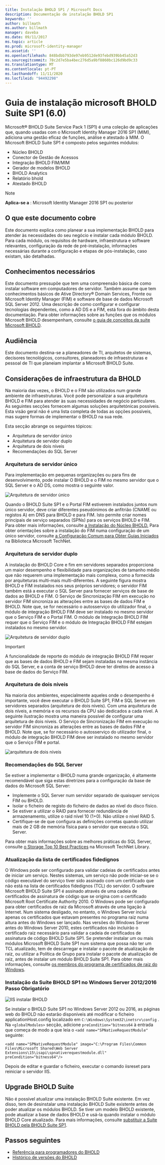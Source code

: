 ```yaml
---
title: Instalação BHOLD SP1 / Microsoft Docs
description: Documentação de instalação BHOLD SP1
keywords: ''
author: billmath
ms.author: billmath
manager: daveba
ms.date: 09/11/2017
ms.topic: article
ms.prod: microsoft-identity-manager
ms.assetid: ''
ms.openlocfilehash: 848bdbb793de97eb9512de93febd939bb45a52d3
ms.sourcegitcommit: 78c2d7e5ba4bec276d5a9bf8860bc126d9bd9c33
ms.translationtype: MT
ms.contentlocale: pt-PT
ms.lasthandoff: 11/11/2020
ms.locfileid: "94492298"
---
```

# <a name="microsoft-bhold-suite-sp1-60-installation-guide"></a>Guia de instalação microsoft BHOLD Suite SP1 (6.0)

Microsoft® BHOLD Suite Service Pack 1 (SP1) é uma coleção de aplicações que, quando usadas com o Microsoft Identity Manager 2016 SP1 (MIM), adiciona uma gestão eficaz de funções, análise e atestado à MIM. O Microsoft BHOLD Suite SP1 é composto pelos seguintes módulos:

- Núcleo BHOLD
- Conector de Gestão de Acessos
- Integração BHOLD FIM/MIM
- Gerador de modelos BHOLD
- BHOLD Analytics
- Relatório bhold
- Atestado BHOLD


> [!NOTE]
> **Aplica-se a** : Microsoft Identity Manager 2016 SP1 ou posterior

## <a name="what-this-document-covers"></a>O que este documento cobre

Este documento explica como planear a sua implementação BHOLD para atender às necessidades do seu negócio e instalar cada módulo BHOLD. Para cada módulo, os requisitos de hardware, infraestrutura e software relevantes, configuração da rede de pré-instalação, informações necessárias durante a configuração e etapas de pós-instalação, caso existam, são detalhadas.

## <a name="pre-requisite-knowledge"></a>Conhecimentos necessários

Este documento pressupõe que tem uma compreensão básica de como instalar software em computadores de servidor. Também assume que tem conhecimentos básicos de Ative Directory® Domain Services, Fronte ou Microsoft Identity Manager (FIM) e software de base de dados Microsoft SQL Server 2012. Uma descrição de como configurar e configurar tecnologias dependentes, como a AD DS e a FIM, está fora do âmbito desta documentação. Para obter informações sobre as funções que os módulos Microsoft BHOLD desempenham, consulte [o guia de conceitos da suite Microsoft BHOLD](https://technet.microsoft.com/library/jj134102(v=ws.10).aspx).

## <a name="audience"></a>Audiência

Este documento destina-se a planeadores de TI, arquitetos de sistemas, decisores tecnológicos, consultores, planeadores de infraestruturas e pessoal de TI que planeiam implantar a Microsoft BHOLD Suite.

## <a name="bhold-infrastructure-considerations"></a>Considerações de infraestrutura da BHOLD

Na maioria das vezes, o BHOLD e o FIM são utilizados num grande ambiente de infraestruturas. Você pode personalizar a sua arquitetura BHOLD e FIM para atender às suas necessidades de negócio particulares. As seguintes secções fornecem algumas soluções arquitetónicas possíveis. Esta visão geral não é uma lista completa de todas as opções possíveis, mas sugere formas de implementar o BHOLD na sua rede.
 
Esta secção abrange os seguintes tópicos:

- Arquitetura de servidor único
- Arquitetura de servidor duplo
- Arquitetura de dois níveis
- Recomendações do SQL Server

### <a name="single-server-architecture"></a>Arquitetura de servidor único

Para implementação em pequenas organizações ou para fins de desenvolvimento, pode instalar O BHOLD e o FIM no mesmo servidor que o SQL Server e o AD DS, como mostra o seguinte valor.
 
![Arquitetura de servidor único](media/bhold-installation-guide/single.png)

Quando o BHOLD Suite SP1 e o Portal FIM estiverem instalados juntos num único servidor, deve criar diferentes pseudónimos de anfitrião (CNAME ou registos A) em DNS para BHOLD e para FIM. Isto permite criar nomes principais de serviço separados (SPNs) para os serviços BHOLD e FIM. Para obter mais informações, consulte [a Instalação do Núcleo BHOLD.](https://technet.microsoft.com/library/jj134095(v=ws.10).aspx)
Para obter orientações sobre a instalação do FIM numa configuração de um único servidor, consulte [a Configuração Comum para Obter Guias Iniciados](https://technet.microsoft.com/library/ff575965.aspx) na Biblioteca Microsoft TechNet.

### <a name="dual-server-architecture"></a>Arquitetura de servidor duplo

A instalação do BHOLD Core e fim em servidores separados proporciona um maior desempenho e flexibilidade para organizações de tamanho médio que não requerem uma implementação mais complexa, como a fornecida por arquiteturas multi-mais multi-diferentes. A seguinte figura mostra BHOLD e FIM instalados nos seus próprios servidores; o servidor FIM também está a executar o SQL Server para fornecer serviços de base de dados ao BHOLD e FIM. O Serviço de Sincronização FIM em execução no servidor FIM sincroniza as alterações entre as bases de dados FIM e BHOLD. Note que, se for necessário o autosserviço do utilizador final, o módulo de integração BHOLD FIM deve ser instalado no mesmo servidor que o Serviço FIM e o Portal FIM. O módulo de Integração BHOLD FIM requer que o Serviço FIM e o módulo de Integração BHOLD FIM estejam instalados no mesmo servidor.

![Arquitetura de servidor duplo](media/bhold-installation-guide/dual.png)

> [!IMPORTANT]
> A funcionalidade de reporte do módulo de integração BHOLD FIM requer que as bases de dados BHOLD e FIM sejam instaladas na mesma instância do SQL Server, e a conta de serviço BHOLD deve ter direitos de acesso à base de dados do Serviço FIM.

### <a name="two-tier-architecture"></a>Arquitetura de dois níveis

Na maioria dos ambientes, especialmente aqueles onde o desempenho é importante, você deve executar o BHOLD Suite SP1, FIM e SQL Server em servidores separados (arquitetura de dois níveis). Com uma arquitetura de dois níveis, a memória e os recursos da CPU são dedicados a cada nível. A seguinte ilustração mostra uma maneira possível de configurar uma arquitetura de dois níveis. O Serviço de Sincronização FIM em execução no servidor FIM sincroniza as alterações entre as bases de dados FIM e BHOLD. Note que, se for necessário o autosserviço do utilizador final, o módulo de integração BHOLD FIM deve ser instalado no mesmo servidor que o Serviço FIM e portal.

![arquitetura de dois níveis](media/bhold-installation-guide/two-tier.png)

### <a name="sql-server-recommendations"></a>Recomendações do SQL Server

Se estiver a implementar o BHOLD numa grande organização, é altamente recomendável que siga estas diretrizes para a configuração da base de dados do Microsoft SQL Server:

- Implemente o SQL Server num servidor separado de quaisquer serviços FIM ou BHOLD.
- Isolar o ficheiro de registo do ficheiro de dados ao nível do disco físico.
- Se estiver a utilizar o RAID para fornecer redundância de armazenamento, utilize o raid nível 10 (1+0). Não utilize o nível RAID 5.
- Certifique-se de que configura as definições corretas quando utilizar mais de 2 GB de memória física para o servidor que executa o SQL Server.

Para obter mais informações sobre as melhores práticas do SQL Server, consulte [o Storage Top 10 Best Practices](https://www.microsoft.com/technet/prodtechnol/sql/bestpractice/storage-top-10.mspx) na Microsoft TechNet Library.

### <a name="trusted-certificates-list-update"></a>Atualização da lista de certificados fidedignos

O Windows pode ser configurado para validar cadeias de certificados antes de iniciar um serviço. Nestes sistemas, um serviço não pode iniciar-se se o código executável do serviço tiver sido assinado com um certificado que não está na lista de certificados fidedignos (TCL) do servidor. O software Microsoft BHOLD Suite SP1 é assinado através de uma cadeia de certificados de assinatura de código que se origina com o certificado Microsoft Root Certificate Authority 2010.
O Windows pode ser configurado para obter certificados de raiz da Microsoft através de uma ligação à Internet. Num sistema desligado, no entanto, o Windows Server inclui apenas os certificados que estavam presentes no programa raiz numa altura antes do Windows ser lançado. Nas versões do Windows Server antes do Windows Server 2010, estes certificados não incluirão o certificado raiz necessário para validar a cadeia de certificados de assinatura de código BHOLD Suite SP1. Se pretender instalar um ou mais módulos Microsoft BHOLD Suite SP1 num sistema que possa não ter um TCL atualizado, tem de descarregar e instalar o pacote de atualização de raiz, ou utilizar a Política de Grupo para instalar o pacote de atualização de raiz, antes de instalar um módulo BHOLD Suite SP1. Para obter mais informações, consulte [os membros do programa de certificados de raiz do Windows](https://support.microsoft.com/kb/931125).

### <a name="installing-bhold-suite-sp1-on-windows-server-20122016-required-step"></a>Instalação da Suíte BHOLD SP1 no Windows Server 2012/2016 Passo Obrigatório 

![IIS instalar BHOLD](media/bhold-installation-guide/iis-install-bhold.png)

Se instalar o BHOLD Suite SP1 no Windows Server 2012 ou 2016, as páginas web do BHOLD não estarão disponíveis até modificar o ficheiro applicationHost.config localizado em ```C:\Windows\System32\inetsrv\config``` . Na ```<globalModules>``` secção, adicione ```preCondition="bitness64``` à entrada que começa de modo a que leia o ```<add name="SPNativeRequestModule"``` seguinte:

```<add name="SPNativeRequestModule" image="C:\Program Files\Common Files\Microsoft Shared\Web Server Extensions\15\isapi\spnativerequestmodule.dll" preCondition="bitness64"/>```

Depois de editar e guardar o ficheiro, executar o comando iisreset para reiniciar o servidor IIS.


## <a name="upgrading-bhold-suite"></a>Upgrade BHOLD Suite

Não é possível atualizar uma instalação BHOLD Suite existente. Em vez disso, tem de desinstalar uma instalação BHOLD Suite existente antes de poder atualizar os módulos BHOLD. Se tiver um modelo BHOLD existente, pode atualizar a base de dados BHOLD e usá-la quando instalar o módulo BHOLD Core atualizado. Para mais informações, consulte [substituir a Suíte BHOLD pela BHOLD Suite SP1](https://technet.microsoft.com/library/jj874043(v=ws.10).aspx).


## <a name="next-steps"></a>Passos seguintes

- [Referência para programadores do BHOLD](../reference/mim2016-bhold-developer-reference.md)
- [Histórico de versões do BHOLD](../reference/version-bhold-history.md)
